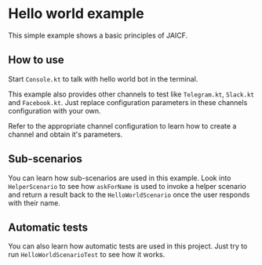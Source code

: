 # Hello world example

This simple example shows a basic principles of JAICF.

## How to use

Start `Console.kt` to talk with hello world bot in the terminal.

This example also provides other channels to test like `Telegram.kt`, `Slack.kt` and `Facebook.kt`.
Just replace configuration parameters in these channels configuration with your own.

Refer to the appropriate channel configuration to learn how to create a channel and obtain it's parameters.

## Sub-scenarios

You can learn how sub-scenarios are used in this example.
Look into `HelperScenario` to see how `askForName` is used to invoke a helper scenario and return a result back to the `HelloWorldScenario` once the user responds with their name.

## Automatic tests

You can also learn how automatic tests are used in this project.
Just try to run `HelloWorldScenarioTest` to see how it works.